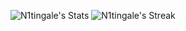 ![N1tingale's Stats](https://github-readme-stats.vercel.app/api?username=N1tingale&theme=dark&show_icons=true&hide_border=true&count_private=true)
![N1tingale's Streak](https://github-readme-streak-stats.herokuapp.com/?user=N1tingale&theme=dark&hide_border=true)
